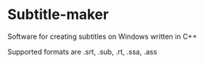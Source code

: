# Subtitle-maker
Software for creating subtitles on Windows written in C++

Supported formats are .srt, .sub, .rt, .ssa, .ass
